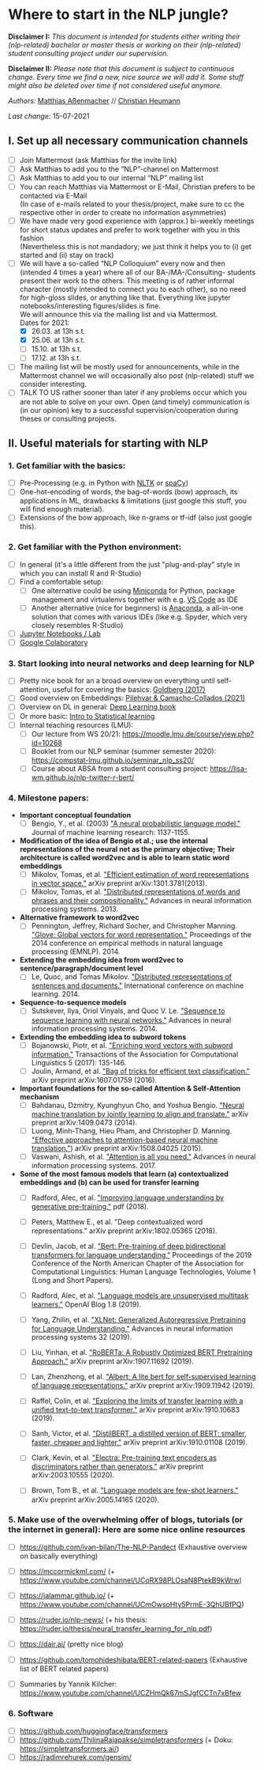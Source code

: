 # Where to start in the NLP jungle?

__Disclaimer I:__ _This document is intended for students either writing their (nlp-related) bachelor or master thesis or working on their (nlp-related) student consulting project under our supervision._

__Disclaimer II:__ _Please note that this document is subject to continuous change. Every time we find a new, nice source we will add it. Some stuff might also be deleted over time if not considered useful anymore._

_Authors:_ [Matthias Aßenmacher](https://www.misoda.statistik.uni-muenchen.de/personen/mitarbeiter/assenmacher/index.html) // [Christian Heumann](https://www.misoda.statistik.uni-muenchen.de/personen/professoren/heumann/index.html)

_Last change:_ 15-07-2021

## I. Set up all necessary communication channels

- [ ] Join Mattermost (ask Matthias for the invite link)
- [ ] Ask Matthias to add you to the “NLP”-channel on Mattermost
- [ ] Ask Matthias to add you to our internal “NLP” mailing list
- [ ] You can reach Matthias via Mattermost or E-Mail, Christian prefers to be contacted via E-Mail  
     (In case of e-mails related to your thesis/project, make sure to cc the respective other in order to create no information asymmetries)
- [ ] We have made very good experience with (approx.) bi-weekly meetings for short status updates and prefer to work together with you in this fashion  
      (Nevertheless this is not mandadory; we just think it helps you to (i) get started and (ii) stay on track)
- [ ] We will have a so-called “NLP Colloquium” every now and then (intended 4 times a year) where all of our BA-/MA-/Consulting- students present their work to the others. This meeting is of rather informal character (mostly intended to connect you to each other), so no need for high-gloss slides, or anything like that. Everything like jupyter notebooks/interesting figures/slides is fine.  
     We will announce this via the mailing list and via Mattermost.  
     Dates for 2021: 
     - [x] 26.03. at 13h s.t.
     - [x] 25.06. at 13h s.t.
     - [ ] 15.10. at 13h s.t.
     - [ ] 17.12. at 13h s.t.
- [ ] The mailing list will be mostly used for announcements, while in the Mattermost channel we will occasionally also post (nlp-related) stuff we consider interesting.
- [ ] TALK TO US rather sooner than later if any problems occur which you are not able to solve on your own. Open (and timely) communication is (in our opinion) key to a successful supervision/cooperation during theses or consulting projects.

## II. Useful materials for starting with NLP

### 1. Get familiar with the basics:

- [ ] Pre-Processing (e.g. in Python with [NLTK](https://www.nltk.org/) or [spaCy](https://spacy.io/))
- [ ] One-hot-encoding of words, the bag-of-words (bow) approach, its applications in ML, drawbacks & limitations (just google this stuff, you will find enough material).
- [ ] Extensions of the bow approach, like n-grams or tf-idf (also just google this).

### 2. Get familiar with the Python environment:

- [ ] In general (it's a little different from the just "plug-and-play" style in which you can install R and R-Studio)
- [ ] Find a comfortable setup:  
     - [ ] One alternative could be using [Miniconda](https://docs.conda.io/en/latest/miniconda.html) for Python, package management and virtualenvs together with e.g. [VS Code](https://code.visualstudio.com/) as IDE  
     - [ ] Another alternative (nice for beginners) is [Anaconda](https://www.anaconda.com/), a all-in-one solution that comes with various IDEs (like e.g. Spyder, which very closely resembles R-Studio)
- [ ] [Jupyter Notebooks / Lab](https://jupyter.org/)
- [ ] [Google Colaboratory](https://research.google.com/colaboratory/)

### 3. Start looking into neural networks and deep learning for NLP

- [ ] Pretty nice book for an a broad overview on everything until self-attention, useful for covering the basics: [Goldberg (2017)](https://github.com/Michael2Tang/ML_Doc/blob/master/Neural%20Network%20Methods%20in%20Natural%20Language%20Processing-Morgan%20%26%20Claypool%20Publishers%20(2017)%20-%20Yoav%20Goldberg%2C%20Graeme%20Hirst.pdf)
- [ ] Good overview on Embeddings: [Pilehvar & Camacho-Collados (2021)](https://sites.google.com/view/embeddings-in-nlp)
- [ ] Overview on DL in general: [Deep Learning book](https://www.deeplearningbook.org/)
- [ ] Or more basic: [Intro to Statistical learning](http://faculty.marshall.usc.edu/gareth-james/ISL/)
- [ ] Internal teaching resources (LMU):
     - [ ] Our lecture from WS 20/21: https://moodle.lmu.de/course/view.php?id=10268 
     - [ ] Booklet from our NLP seminar (summer semester 2020): https://compstat-lmu.github.io/seminar_nlp_ss20/ 
     - [ ] Course about ABSA from a student consulting project: https://lisa-wm.github.io/nlp-twitter-r-bert/ 

### 4. Milestone papers:

- __Important conceptual foundation__ 
     - [ ] Bengio, Y., et al. (2003) ["A neural probabilistic language model."](http://www.jmlr.org/papers/volume3/bengio03a/bengio03a.pdf) Journal of machine learning research: 1137-1155.
- __Modification of the idea of Bengio et al.; use the internal representations of the neural net as the primary objective; Their architecture is called word2vec and is able to learn static word embeddings__
     - [ ] Mikolov, Tomas, et al. ["Efficient estimation of word representations in vector space."](https://arxiv.org/abs/1301.3781) arXiv preprint arXiv:1301.3781(2013).  
     - [ ] Mikolov, Tomas, et al. ["Distributed representations of words and phrases and their compositionality."](https://proceedings.neurips.cc/paper/2013/file/9aa42b31882ec039965f3c4923ce901b-Paper.pdf) Advances in neural information processing systems. 2013.  
- __Alternative framework to word2vec__
     - [ ] Pennington, Jeffrey, Richard Socher, and Christopher Manning. ["Glove: Global vectors for word representation."](https://aclanthology.org/D14-1162.pdf) Proceedings of the 2014 conference on empirical methods in natural language processing (EMNLP). 2014.  
- __Extending the embedding idea from word2vec to sentence/paragraph/document level__
     - [ ] Le, Quoc, and Tomas Mikolov. ["Distributed representations of sentences and documents."](http://proceedings.mlr.press/v32/le14.pdf) International conference on machine learning. 2014.  
- __Sequence-to-sequence models__
     - [ ] Sutskever, Ilya, Oriol Vinyals, and Quoc V. Le. ["Sequence to sequence learning with neural networks."](https://proceedings.neurips.cc/paper/2014/file/a14ac55a4f27472c5d894ec1c3c743d2-Paper.pdf) Advances in neural information processing systems. 2014.
- __Extending the embedding idea to subword tokens__
     - [ ] Bojanowski, Piotr, et al. ["Enriching word vectors with subword information."](https://arxiv.org/pdf/1607.04606.pdf) Transactions of the Association for Computational Linguistics 5 (2017): 135-146.  
     - [ ] Joulin, Armand, et al. ["Bag of tricks for efficient text classification."](https://arxiv.org/pdf/1607.01759.pdf?fbclid=IwAR1wttEXho2gqk3BasKDuncgftN5I5lmH2TbIgvGuHxfutM3IavbateHH9A) arXiv preprint arXiv:1607.01759 (2016).  
- __Important foundations for the so-called Attention & Self-Attention mechanism__
     - [ ] Bahdanau, Dzmitry, Kyunghyun Cho, and Yoshua Bengio. ["Neural machine translation by jointly learning to align and translate."](https://arxiv.org/pdf/1409.0473.pdf) arXiv preprint arXiv:1409.0473 (2014).
     - [ ] Luong, Minh-Thang, Hieu Pham, and Christopher D. Manning. ["Effective approaches to attention-based neural machine translation."](https://arxiv.org/pdf/1508.04025)) arXiv preprint arXiv:1508.04025 (2015).  
     - [ ] Vaswani, Ashish, et al. ["Attention is all you need."](https://proceedings.neurips.cc/paper/2017/file/3f5ee243547dee91fbd053c1c4a845aa-Paper.pdf) Advances in neural information processing systems. 2017.  
- __Some of the most famous models that learn (a) contextualized embeddings and (b) can be used for transfer learning__
     - [ ] Radford, Alec, et al. ["Improving language understanding by generative pre-training."](https://www.cs.ubc.ca/~amuham01/LING530/papers/radford2018improving.pdf) pdf (2018).
     - [ ] Peters, Matthew E., et al. "Deep contextualized word representations." arXiv preprint arXiv:1802.05365 (2018).
     - [ ] Devlin, Jacob, et al. ["Bert: Pre-training of deep bidirectional transformers for language understanding."](https://aclanthology.org/N19-1423.pdf) Proceedings of the 2019 Conference of the North American Chapter of the Association for Computational Linguistics: Human Language Technologies, Volume 1 (Long and Short Papers).
     - [ ] Radford, Alec, et al. ["Language models are unsupervised multitask learners."](http://www.persagen.com/files/misc/radford2019language.pdf) OpenAI Blog 1.8 (2019).
     - [ ] Yang, Zhilin, et al. ["XLNet: Generalized Autoregressive Pretraining for Language Understanding."](https://proceedings.neurips.cc/paper/2019/file/dc6a7e655d7e5840e66733e9ee67cc69-Paper.pdf) Advances in neural information processing systems 32 (2019).
     - [ ] Liu, Yinhan, et al. ["RoBERTa: A Robustly Optimized BERT Pretraining Approach."](https://arxiv.org/pdf/1907.11692.pdf) arXiv preprint arXiv:1907.11692 (2019).
     - [ ] Lan, Zhenzhong, et al. ["Albert: A lite bert for self-supervised learning of language representations."](https://arxiv.org/pdf/1909.11942.pdf) arXiv preprint arXiv:1909.11942 (2019).
     - [ ] Raffel, Colin, et al. ["Exploring the limits of transfer learning with a unified text-to-text transformer."](https://www.jmlr.org/papers/volume21/20-074/20-074.pdf) arXiv preprint arXiv:1910.10683 (2019).
     - [ ] Sanh, Victor, et al. ["DistilBERT, a distilled version of BERT: smaller, faster, cheaper and lighter."](https://arxiv.org/pdf/1910.01108.pdf?ref=hackernoon.com) arXiv preprint arXiv:1910.01108 (2019).
     - [ ] Clark, Kevin, et al. ["Electra: Pre-training text encoders as discriminators rather than generators."](https://arxiv.org/pdf/2003.10555.pdf%3C/p%3E) arXiv preprint arXiv:2003.10555 (2020).
     - [ ] Brown, Tom B., et al. ["Language models are few-shot learners."](https://arxiv.org/pdf/2005.14165.pdf) arXiv preprint arXiv:2005.14165 (2020).


### 5. Make use of the overwhelming offer of blogs, tutorials (or the internet in general): Here are some nice online resources

- [ ] https://github.com/ivan-bilan/The-NLP-Pandect (Exhaustive overview on basically everything)
- [ ] https://mccormickml.com/ (+ https://www.youtube.com/channel/UCoRX98PLOsaN8PtekB9kWrw)
- [ ] https://jalammar.github.io/ (+ https://www.youtube.com/channel/UCmOwsoHty5PrmE-3QhUBfPQ) 
- [ ] https://ruder.io/nlp-news/ (+ his thesis: https://ruder.io/thesis/neural_transfer_learning_for_nlp.pdf)
- [ ] https://dair.ai/ (pretty nice blog)
- [ ] https://github.com/tomohideshibata/BERT-related-papers (Exhaustive list of BERT related papers)
- [ ] Summaries by Yannik Kilcher: https://www.youtube.com/channel/UCZHmQk67mSJgfCCTn7xBfew 


### 6. Software

- [ ] https://github.com/huggingface/transformers
- [ ] https://github.com/ThilinaRajapakse/simpletransformers (+ Doku: https://simpletransformers.ai/)
- [ ] https://radimrehurek.com/gensim/
